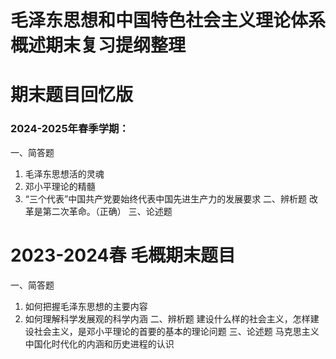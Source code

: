 # 毛泽东思想和中国特色社会主义理论体系概述期末复习提纲整理

# 期末题目回忆版
### 2024-2025年春季学期：
一、简答题
  1. 毛泽东思想活的灵魂
  2. 邓小平理论的精髓
  3. “三个代表”中国共产党要始终代表中国先进生产力的发展要求
二、辨析题
  改革是第二次革命。（正确）
三、论述题

# 2023-2024春 毛概期末题目
一、简答题
  1. 如何把握毛泽东思想的主要内容
  2. 如何理解科学发展观的科学内涵
二、辨析题
  建设什么样的社会主义，怎样建设社会主义，是邓小平理论的首要的基本的理论问题
三、论述题
  马克思主义中国化时代化的内涵和历史进程的认识
